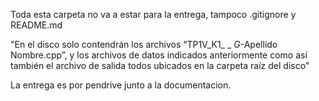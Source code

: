 Toda esta carpeta no va a estar para la entrega, tampoco .gitignore y README.md

"En el disco solo contendrán los archivos “TP1V_K1_ _ _G_-Apellido Nombre.cpp”, y los archivos de datos indicados anteriormente como así también el archivo de salida todos ubicados en la carpeta raíz del disco"

La entrega es por pendrive junto a la documentacion.

